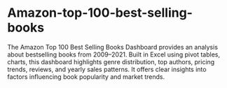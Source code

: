 # Amazon-top-100-best-selling-books
The Amazon Top 100 Best Selling Books Dashboard provides an analysis about bestselling books from 2009–2021. Built in Excel using pivot tables, charts, this dashboard highlights genre distribution, top authors, pricing trends, reviews, and yearly sales patterns. It offers clear insights into factors influencing book popularity and market trends.

